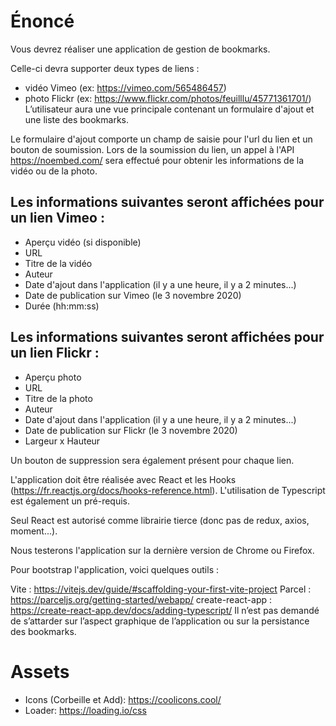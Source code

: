 # Énoncé

Vous devrez réaliser une application de gestion de bookmarks.

Celle-ci devra supporter deux types de liens :

-   vidéo Vimeo (ex: https://vimeo.com/565486457)
-   photo Flickr (ex: https://www.flickr.com/photos/feuilllu/45771361701/)
    L’utilisateur aura une vue principale contenant un formulaire d'ajout et une
    liste des bookmarks.

Le formulaire d'ajout comporte un champ de saisie pour l'url du lien et un
bouton de soumission. Lors de la soumission du lien, un appel à l'API
https://noembed.com/ sera effectué pour obtenir les informations de la vidéo ou
de la photo.

## Les informations suivantes seront affichées pour un lien Vimeo :

-   Aperçu vidéo (si disponible)
-   URL
-   Titre de la vidéo
-   Auteur
-   Date d'ajout dans l'application (il y a une heure, il y a 2 minutes...)
-   Date de publication sur Vimeo (le 3 novembre 2020)
-   Durée (hh:mm:ss)

## Les informations suivantes seront affichées pour un lien Flickr :

-   Aperçu photo
-   URL
-   Titre de la photo
-   Auteur
-   Date d'ajout dans l'application (il y a une heure, il y a 2 minutes...)
-   Date de publication sur Flickr (le 3 novembre 2020)
-   Largeur x Hauteur

Un bouton de suppression sera également présent pour chaque lien.

L'application doit être réalisée avec React et les Hooks
(https://fr.reactjs.org/docs/hooks-reference.html). L'utilisation de Typescript
est également un pré-requis.

Seul React est autorisé comme librairie tierce (donc pas de redux, axios,
moment...).

Nous testerons l'application sur la dernière version de Chrome ou Firefox.

Pour bootstrap l'application, voici quelques outils :

Vite : https://vitejs.dev/guide/#scaffolding-your-first-vite-project Parcel :
https://parceljs.org/getting-started/webapp/ create-react-app :
https://create-react-app.dev/docs/adding-typescript/ Il n’est pas demandé de
s’attarder sur l’aspect graphique de l’application ou sur la persistance des
bookmarks.

# Assets

-   Icons (Corbeille et Add): https://coolicons.cool/
-   Loader: https://loading.io/css
